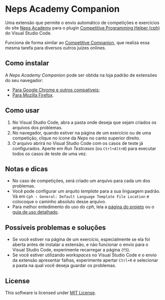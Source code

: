 # Neps Academy Companion

Uma extensão que permite o envio automático de competições e exercícios do site [Neps Academy](neps.academy) para o plugin [Competitive Programming Helper (cph)](https://github.com/agrawal-d/cph#competitive-programming-helper-cph) do Visual Studio Code.

Funciona de forma similar ao [Competitive Companion](https://github.com/jmerle/competitive-companion#competitive-companion), que realiza essa mesma tarefa para diversos outros juízes onlines.

## Como instalar

A _Neps Academy Companion_ pode ser obtida na loja padrão de extensões do seu navegador:
- [Para Google Chrome e outros compatíveis](https://chrome.google.com/webstore/);
- [Para Mozilla Firefox](https://addons.mozilla.org/pt-BR/firefox/extensions/).

## Como usar

1. No Visual Studio Code, abra a pasta onde deseja que sejam criados os arquivos dos problemas.
2. No navegador, quando estiver na página de um exercício ou de uma competição, clique no ícone da _Neps_ no canto superior direito.
3. O arquivo abrirá no Visual Studio Code com os casos de teste já configurados. Aperte em _Run Testcases_ (ou `Ctrl+Alt+B`) para executar todos os casos de teste de uma vez.

## Notas e dicas

- No caso de competições, será criado um arquivo para cada um dos problemas.
- Você pode configurar um arquito _template_ para a sua linguagem padrão. Vá em `Cph › General: Default Language Template File Location` e colocoque o caminho absoluto desse arquivo.
- Para melhor entedimento do uso do _cph_, leia a [página do projeto](https://github.com/agrawal-d/cph#competitive-programming-helper-cph) ou o [guia de uso detalhado](https://github.com/agrawal-d/cph/blob/main/docs/user-guide.md#cph-user-guide).

## Possíveis problemas e soluções

- Se você estiver na página de um exercício, especialmente se ela foi aberta antes de instalar a extensão, e não funcionar o envio para o Visual Studio Code, experimente recarregar a página (`f5`).
- Se você estiver utilizando _workspaces_ no Visual Studio Code e o envio da extensão apresentar falhas, experimente apertar `Ctrl+R` e selecionar a pasta na qual você deseja guardar os problemas.

## License

This software is licensed under [MIT License](LICENSE).
